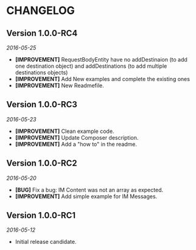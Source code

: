 CHANGELOG
=========

## Version 1.0.0-RC4
_2016-05-25_
- **[IMPROVEMENT]** RequestBodyEntity have no addDestinaion (to add one destination object) and addDestinations (to add multiple destinations objects)
- **[IMPROVEMENT]** Add New examples and complete the existing ones
- **[IMPROVEMENT]** New Readmefile.


## Version 1.0.0-RC3
_2016-05-23_
- **[IMPROVEMENT]** Clean example code.
- **[IMPROVEMENT]** Update Composer description.
- **[IMPROVEMENT]** Add a "how to" in the readme.

## Version 1.0.0-RC2
_2016-05-20_
- **[BUG]** Fix a bug: IM Content was not an array as expected.
- **[IMPROVEMENT]** Add simple example for IM Messages.

## Version 1.0.0-RC1
_2016-05-12_
- Initial release candidate.

